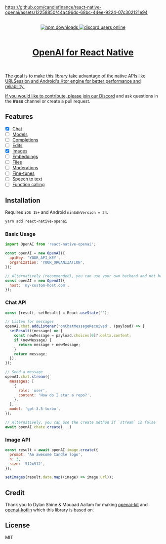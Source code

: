 https://github.com/candlefinance/react-native-openai/assets/12258850/44a496dc-68bc-44ee-9224-07c302121e94

<br/>
<div align="center">
  <a alt="npm" href="https://www.npmjs.com/package/react-native-openai">
      <img alt="npm downloads" src="https://img.shields.io/npm/dm/%40candlefinance%2Freact-native-openai.svg"/>
  </a>
  <a alt="discord users online" href="https://discord.gg/qnAgjxhg6n" 
  target="_blank"
  rel="noopener noreferrer">
    <img alt="discord users online" src="https://img.shields.io/discord/986610142768406548?label=Discord&logo=discord&logoColor=white&cacheSeconds=3600"/>
</div>

<br/>

<h1 align="center">
 OpenAI for React Native
</h1>

<br/>

The goal is to make this library take advantage of the native APIs like URLSession and Android's Ktor engine for better performance and reliability.

If you would like to contribute, please join our [Discord](https://discord.gg/qnAgjxhg6n) and ask questions in the **#oss** channel or create a pull request.

## Features

- [x] [Chat](https://platform.openai.com/docs/api-reference/chat)
- [ ] [Models](https://beta.openai.com/docs/api-reference/models)
- [ ] [Completions](https://beta.openai.com/docs/api-reference/completions)
- [ ] [Edits](https://beta.openai.com/docs/api-reference/edits)
- [x] [Images](https://beta.openai.com/docs/api-reference/images)
- [ ] [Embeddings](https://beta.openai.com/docs/api-reference/embeddings)
- [ ] [Files](https://beta.openai.com/docs/api-reference/files)
- [ ] [Moderations](https://beta.openai.com/docs/api-reference/moderations)
- [ ] [Fine-tunes](https://beta.openai.com/docs/api-reference/fine-tunes)
- [ ] [Speech to text](https://platform.openai.com/docs/guides/speech-to-text)
- [ ] [Function calling](https://platform.openai.com/docs/guides/gpt/function-calling)

## Installation

Requires `iOS 15+` and Android `minSdkVersion = 24`.

```sh
yarn add react-native-openai
```

### Basic Usage

```js
import OpenAI from 'react-native-openai';

const openAI = new OpenAI({
  apiKey: 'YOUR_API_KEY',
  organization: 'YOUR_ORGANIZATION',
});

// Alternatively (recommended), you can use your own backend and not hardcode an API key in your app i.e. https://my-custom-domain.com/v1/chat/completions (follow the same API as OpenAI until pathPrefix is fixed on Android)
const openAI = new OpenAI({
  host: 'my-custom-host.com',
});
```

### Chat API

```js
const [result, setResult] = React.useState('');

// Listen for messages
openAI.chat.addListener('onChatMessageReceived', (payload) => {
  setResult((message) => {
    const newMessage = payload.choices[0]?.delta.content;
    if (newMessage) {
      return message + newMessage;
    }
    return message;
  });
});

// Send a message
openAI.chat.stream({
  messages: [
    {
      role: 'user',
      content: 'How do I star a repo?',
    },
  ],
  model: 'gpt-3.5-turbo',
});

// Alternatively, you can use the create method if `stream` is false
await openAI.chate.create(...)
```

### Image API

```js
const result = await openAI.image.create({
  prompt: 'An awesome Candle logo',
  n: 3,
  size: '512x512',
});

setImages(result.data.map((image) => image.url));
```

## Credit

Thank you to Dylan Shine & Mouaad Aallam for making [openai-kit](https://github.com/dylanshine/openai-kit) and [openai-kotlin](https://github.com/aallam/openai-kotlin) which this library is based on.

## License

MIT
